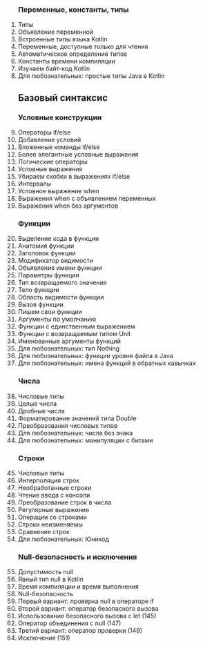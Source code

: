 <ol>
  <h3>Переменные, константы, типы</h3>
    <li>Типы</li>
    <li>Объявление переменной</li>
    <li>Встроенные типы языка Kotlin</li>
    <li>Переменные, доступные только для чтения</li>
    <li>Автоматическое определение типов</li>
    <li>Константы времени компиляции</li>
    <li>Изучаем байт-код Kotlin</li>
    <li>Для любознательных: простые типы Java в Kotlin</li>
  
<h2>Базовый синтаксис</h2>
  <h3>Условные конструкции</h3>
    <li>Операторы if/else</li>
    <li>Добавление условий</li>
    <li>Вложенные команды if/else</li>
    <li>Более элегантные условные выражения</li>
    <li>Логические операторы</li>
    <li>Условные выражения</li>
    <li>Убираем скобки в выражениях if/else</li>
    <li>Интервалы</li>
    <li>Условное выражение when</li>
    <li>Выражения when c объявлением переменных</li>
    <li>Выражения when без аргументов</li>
    
  <h3>Функции</h3>
    <li>Выделение кода в функции</li>
    <li>Анатомия функции</li>
    <li>Заголовок функции</li>
    <li>Модификатор видимости</li>
    <li>Объявление имени функции</li>
    <li>Параметры функции</li>
    <li>Тип возвращаемого значения</li>
    <li>Тело функции</li>
    <li>Область видимости функции</li>
    <li>Вызов функции</li>
    <li>Пишем свои функции</li>
    <li>Аргументы по умолчанию</li>
    <li>Функции с единственным выражением</li>
    <li>Функции с возвращаемым типом Unit</li>
    <li>Именованные аргументы функций</li>
    <li>Для любознательных: тип Nothing</li>
    <li>Для любознательных: функции уровня файла в Java</li>
    <li>Для любознательных: имена функций в обратных кавычках</li>
    
  <h3>Числа</h3>
    <li>Числовые типы</li>
    <li>Целые числа</li>
    <li>Дробные числа</li>
    <li>Форматирование значений типа Double</li>
    <li>Преобразования числовых типов</li>
    <li>Для любознательных: числа без знака</li>
    <li>Для любознательных: манипуляции с битами</li>
    
  <h3>Строки</h3>
    <li>Числовые типы</li>
    <li>Интерполяция строк</li>
    <li>Необработанные строки</li>
    <li>Чтение ввода с консоли</li>
    <li>Преобразование строк в числа</li>
    <li>Регулярные выражения</li>
    <li>Операции со строками</li>
    <li>Строки неизменяемы</li>
    <li>Сравнение строк</li>
    <li>Для любознательных: Юникод</li>
    
  <h3>Null-безопасность и исключения</h3>
    <li>Допустимость null</li>
    <li>Явный тип null в Kotlin</li>
    <li>Время компиляции и время выполнения</li>
    <li>Null-безопасность</li>
    <li>Первый вариант: проверка null в операторе if</li>
    <li>Второй вариант: оператор безопасного вызова</li>
    <li>Использование безопасного вызова с let (145)</li>
    <li>Оператор объединения с null (147)</li>
    <li>Третий вариант: оператор проверки (149)</li>
    <li>Исключения (151)</li>

    


</ol>
